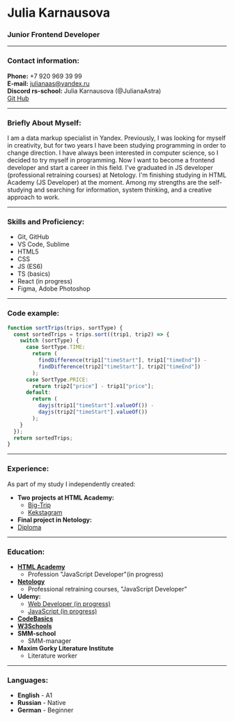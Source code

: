 # Julia Karnausova

### Junior Frontend Developer

---

### Contact information:

**Phone:** +7 920 969 39 99  
**E-mail:** julianaas@yandex.ru  
**Discord rs-school:** Julia Karnausova (@JulianaAstra)  
[Git Hub](https://github.com/JulianaAstra)

---

### Briefly About Myself:

I am a data markup specialist in Yandex. Previously, I was looking for myself in creativity, but for two years I have been studying programming in order to change direction. I have always been interested in computer science, so I decided to try myself in programming. Now I want to become a frontend developer and start a career in this field. I've graduated in JS developer (professional retraining courses) at Netology. I'm finishing studying in HTML Academy (JS Developer) at the moment. Among my strengths are the self-studying and searching for information, system thinking, and a creative approach to work.

---

### Skills and Proficiency:

- Git, GitHub
- VS Code, Sublime
- HTML5
- CSS
- JS (ES6)
- TS (basics)
- React (in progress)
- Figma, Adobe Photoshop

---

### Code example:

```javascript
function sortTrips(trips, sortType) {
  const sortedTrips = trips.sort((trip1, trip2) => {
    switch (sortType) {
      case SortType.TIME:
        return (
          findDifference(trip1["timeStart"], trip1["timeEnd"]) -
          findDifference(trip2["timeStart"], trip2["timeEnd"])
        );
      case SortType.PRICE:
        return trip2["price"] - trip1["price"];
      default:
        return (
          dayjs(trip1["timeStart"].valueOf()) -
          dayjs(trip2["timeStart"].valueOf())
        );
    }
  });
  return sortedTrips;
}
```

---

### Experience:

As part of my study I independently created:

- **Two projects at HTML Academy:**
  - [Big-Trip](https://github.com/JulianaAstra/Big-Trip)
  - [Kekstagram](https://github.com/JulianaAstra/Kekstagram)
- **Final project in Netology:**
- [Diploma](https://github.com/JulianaAstra/Netology-Diploma)

---

### Education:

- **[HTML Academy](https://htmlacademy.ru/profile/karnausova)**
  - Profession "JavaScript Developer"(in progress)
- **[Netology](https://netology.ru/)**
  - Professional retraining courses, "JavaScript Developer"
- **Udemy:**
  - [Web Developer (in progress)](https://www.udemy.com/course/the-complete-web-developer-zero-to-mastery/)
  - [JavaScript (in progress)](https://www.udemy.com/course/javascript-zero-to-junior-developer/)
- **[CodeBasics](https://ru.code-basics.com/)**
- **[W3Schools](https://www.w3schools.com/)**
- **SMM-school**
  - SMM-manager
- **Maxim Gorky Literature Institute**
  - Literature worker

---

### Languages:

- **English** - A1
- **Russian** - Native
- **German** - Beginner
